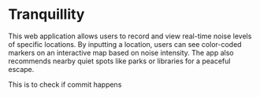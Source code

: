 # Tranquillity
This web application allows users to record and view real-time noise levels of specific locations. By inputting a location, users can see color-coded markers on an interactive map based on noise intensity. The app also recommends nearby quiet spots like parks or libraries for a peaceful escape.

This is to check if commit happens